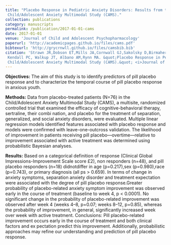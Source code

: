 ```yaml
---
title: "Placebo Response in Pediatric Anxiety Disorders: Results from the
 Child/Adolescent Anxiety Multimodal Study (CAMS)."
collection: publications
category: manuscripts
permalink: /publication/2017-01-01-cams
date: 2017-01-01
venue: 'Journal of Child and Adolescent Psychopharmacology'
paperurl: 'http://academicpages.github.io/files/cams.pdf'
bibtexurl: 'http://grycrnwll.github.io/files/camsbib.bib'
citation: 'Strawn JR,Dobson ET,Mills JA,Cornwall GJ,Sakolsky D,Birmaher B,Compton SN,Piacentini J,McCracken JT,Ginsburg GS,
 Kendall PC, Walkup JT, Albano AM,Rynn MA. &quot;Placebo Response in Pediatric Anxiety Disorders: Results from the
 Child/Adolescent Anxiety Multimodal Study (CAMS).&quot; <i>Journal of Child and Adolescent Psychopharmacology</i>. (2017) 17.6: 501-508.'
---
```


<b>Objectives:</b> The aim of this study is to identify predictors of pill placebo response and to characterize the temporal course of
pill placebo response in anxious youth.

<b>Methods:</b> Data from placebo-treated patients (N=76) in the Child/Adolescent Anxiety Multimodal Study (CAMS), a
multisite, randomized controlled trial that examined the efficacy of cognitive-behavioral therapy, sertraline, their combi
nation, and placebo for the treatment of separation, generalized, and social anxiety disorders, were evaluated. Multiple linear
regression models identified features associated with placebo response and models were confirmed with leave-one-outcross
validation. The likelihood of improvement in patients receiving pill placebo—overtime—relative to improvement associated
with active treatment was determined using probabilistic Bayesian analyses.

<b>Results:</b> Based on a categorical definition of response (Clinical Global Impressions-Improvement Scale score £2), non
responders (n=48), and pill placebo responders (n=18) didnotdiffer in age (p=0.217),sex (p=0.980),race (p=0.743), or
primary diagnosis (all ps > 0.659). In terms of change in anxiety symptoms, separation anxiety disorder and treatment
expectation were associated with the degree of pill placebo response.Greater probability of placebo-related anxiety symptom
improvement was observed early in the course of treatment (baseline to week 4, p $<$ 0.0001). No significant change in the
probability of placebo-related improvement was observed after week 4 (weeks 4–8, p=0.07; weeks 8–12, p=0.85), whereas
the probability of improvement, in general, significantly increased week over week with active treatment.
Conclusions: Pill placebo-related improvement occurs early in the course of treatment and both clinical factors and ex
pectation predict this improvement. Additionally, probabilistic approaches may refine our understanding and prediction of
pill placebo response.